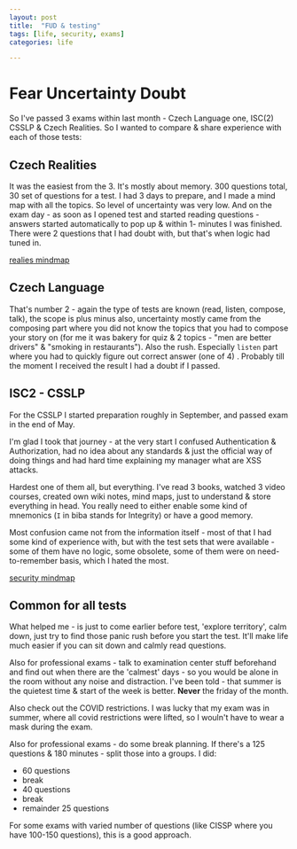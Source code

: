 ```yaml
---
layout: post
title:  "FUD & testing"
tags: [life, security, exams]
categories: life

---
```


# Fear Uncertainty Doubt
So I've passed 3 exams within last month - Czech Language one, ISC(2) CSSLP & Czech Realities. So I wanted to compare & share experience with each of those tests:

## Czech Realities
It was the easiest from the 3. It's mostly about memory. 300 questions total, 30 set of questions for a test. I had 3 days to prepare, and I made a mind map with all the topics. So level of uncertainty was very low. And on the exam day - as soon as I opened test and started reading questions - answers started automatically to pop up & within 1- minutes I was finished. There were 2 questions that I had doubt with, but that's when logic had tuned in. 

[realies mindmap](/assets/2022-06-06/realie.webp)

## Czech Language
That's number 2 - again the type of tests are known (read, listen, compose, talk), the scope is plus minus also, uncertainty mostly came from the composing part where you did not know the topics that you had to compose your story on (for me it was bakery for quiz & 2 topics - "men are better drivers" & "smoking in restaurants"). Also the rush. Especially `listen` part where you had to quickly figure out correct answer (one of 4) . Probably till the moment I received the result I had a doubt if I passed.

## ISC2 - CSSLP
For the CSSLP I started preparation roughly in September, and passed exam in the end of May.

I'm glad I took that journey - at the very start I confused Authentication & Authorization, had no idea about any standards & just the official way of doing things and had hard time explaining my manager what are XSS attacks.

Hardest one of them all, but everything. I've read 3 books, watched 3 video courses, created own wiki notes, mind maps, just to understand & store everything in head. You really need to either enable some kind of mnemonics (`I` in biba stands for Integrity) or have a good memory.

Most confusion came not from the information itself - most of that I had some kind of experience with, but with the test sets that were available - some of them have no logic, some obsolete, some of them were on need-to-remember basis, which I hated the most.

[security mindmap](/assets/2022-06-06/csslp_mindmap.webp)

## Common for all tests

What helped me - is just to come earlier before test, 'explore territory', calm down, just try to find those panic rush before you start the test. It'll make life much easier if you can sit down and calmly read questions. 

Also for professional exams - talk to examination center stuff beforehand and find out when there are the 'calmest' days - so you would be alone in the room without any noise and distraction. I've been told - that summer is the quietest time & start of the week is better. **Never** the friday of the month. 

Also check out the COVID restrictions. I was lucky that my exam was in summer, where all covid restrictions were lifted, so I wouln't have to wear a mask during the exam.

Also for professional exams - do some break planning. If there's a 125 questions & 180 minutes - split those into a groups. I did:
* 60 questions
* break
* 40 questions
* break
* remainder 25 questions

For some exams with varied number of questions (like CISSP where you have 100-150 questions), this is a good approach.